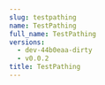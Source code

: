 ```yaml
---
slug: testpathing
name: TestPathing
full_name: TestPathing
versions:
  - dev-44b0eaa-dirty
  - v0.0.2
title: TestPathing
---
```


